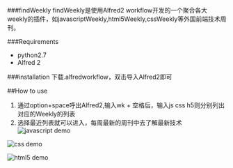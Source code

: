 ###findWeekly
findWeekly是使用Alfred2 workflow开发的一个聚合各大weekly的插件，如javascriptWeekly,html5Weekly,cssWeekly等外国前端技术周刊。

###Requirements
* python2.7
* Alfred 2

###installation
下载.alfredworkflow，双击导入Alfred2即可

##How to use
1. 通过option+space呼出Alfred2,输入wk + 空格后，输入js css h5则分别列出对应的Weekly的列表
2. 选择最近列表就可以进入，每周最新的周刊中去了解最新技术
![javascript demo](https://raw.github.com/LC2010/findWeekly/master/javascript.png "javascript demo")

![css demo](https://raw.github.com/LC2010/findWeekly/master/css.png "css demo")

![html5 demo](https://raw.github.com/LC2010/findWeekly/master/html5.png "html5 demo")